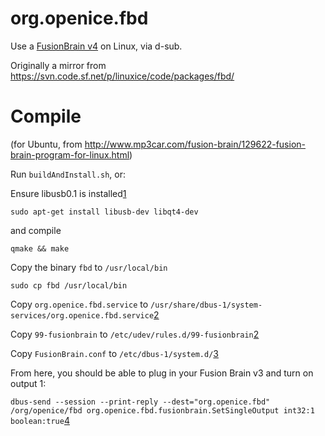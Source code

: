 org.openice.fbd
===============
Use a [FusionBrain v4](http://youtu.be/F8DkHWhaEx8) on Linux, via d-sub.

Originally a mirror from https://svn.code.sf.net/p/linuxice/code/packages/fbd/

Compile
=======
(for Ubuntu, from http://www.mp3car.com/fusion-brain/129622-fusion-brain-program-for-linux.html)

Run `buildAndInstall.sh`, or:

Ensure libusb0.1 is installed[1](http://www.mp3car.com/vbulletin/fusion-brain/129622-fusion-brain-program-for-linux.html#post1291726)

`sudo apt-get install libusb-dev libqt4-dev`

and compile

`qmake && make`


Copy the binary `fbd` to `/usr/local/bin`

`sudo cp fbd /usr/local/bin`


Copy `org.openice.fbd.service` to `/usr/share/dbus-1/system-services/org.openice.fbd.service`[2](http://www.mp3car.com/vbulletin/fusion-brain/129622-fusion-brain-program-for-linux-7.html#post1408437)


Copy `99-fusionbrain` to `/etc/udev/rules.d/99-fusionbrain`[2](http://www.mp3car.com/vbulletin/fusion-brain/129622-fusion-brain-program-for-linux-7.html#post1408437)


Copy `FusionBrain.conf` to `/etc/dbus-1/system.d/`[3](http://www.mp3car.com/fusion-brain/129622-fusion-brain-program-for-linux-3.html#post1322449)


From here, you should be able to plug in your Fusion Brain v3 and turn on output 1:

`dbus-send --session --print-reply --dest="org.openice.fbd" /org/openice/fbd org.openice.fbd.fusionbrain.SetSingleOutput int32:1 boolean:true`[4](http://www.mp3car.com/vbulletin/fusion-brain/129622-fusion-brain-program-for-linux-2.html#post1318001)
